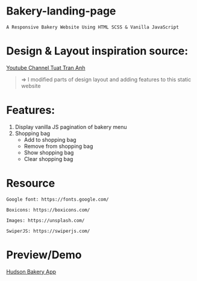 # Bakery-landing-page

    A Responsive Bakery Website Using HTML SCSS & Vanilla JavaScript

# Design & Layout inspiration source:

[Youtube Channel Tuat Tran Anh](https://youtu.be/Oq19HVbblDc)

> => I modified parts of design layout and adding features to this static website

# Features:

1. Display vanilla JS pagination of bakery menu
2. Shopping bag
   - Add to shopping bag
   - Remove from shopping bag
   - Show shopping bag
   - Clear shopping bag

# Resource

    Google font: https://fonts.google.com/

    Boxicons: https://boxicons.com/

    Images: https://unsplash.com/

    SwiperJS: https://swiperjs.com/

# Preview/Demo

[Hudson Bakery App](https://hudson-bakery.vercel.app/)
